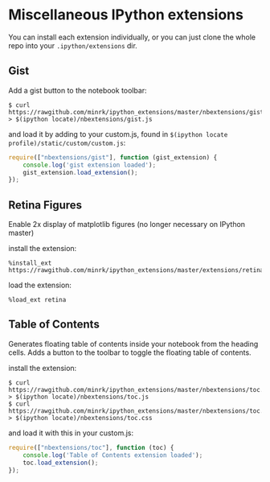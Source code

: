 # Miscellaneous IPython extensions

You can install each extension individually, or you can just clone the whole repo into your `.ipython/extensions` dir.

## Gist

Add a gist button to the notebook toolbar:

    $ curl https://rawgithub.com/minrk/ipython_extensions/master/nbextensions/gist.js > $(ipython locate)/nbextensions/gist.js

and load it by adding to your custom.js, found in `$(ipython locate profile)/static/custom/custom.js`:

```javascript
require(["nbextensions/gist"], function (gist_extension) {
    console.log('gist extension loaded');
    gist_extension.load_extension();
});
```


## Retina Figures

Enable 2x display of matplotlib figures (no longer necessary on IPython master)

install the extension:

    %install_ext https://rawgithub.com/minrk/ipython_extensions/master/extensions/retina.py

load the extension:

    %load_ext retina

## Table of Contents 

Generates floating table of contents inside your notebook from the heading cells.
Adds a button to the toolbar to toggle the floating table of contents.

install the extension:

    $ curl https://rawgithub.com/minrk/ipython_extensions/master/nbextensions/toc.js > $(ipython locate)/nbextensions/toc.js
    $ curl https://rawgithub.com/minrk/ipython_extensions/master/nbextensions/toc.css > $(ipython locate)/nbextensions/toc.css

and load it with this in your custom.js:

```javascript
require(["nbextensions/toc"], function (toc) {
    console.log('Table of Contents extension loaded');
    toc.load_extension();
});
```

